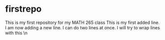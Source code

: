 # firstrepo
This is my first repository for my MATH 265 class
This is my first added line. 
I am now adding a new line.
I can do two lines at once.
I will try to wrap lines with this \n
